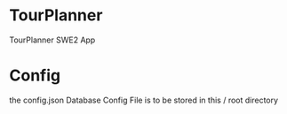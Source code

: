 # TourPlanner
TourPlanner SWE2 App
# Config
the config.json Database Config File is to be stored in this / root directory